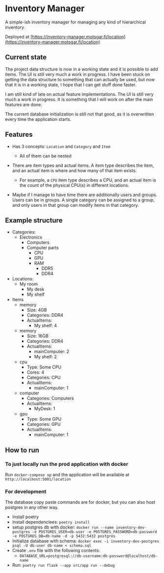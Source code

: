 # Inventory Manager

A simple-ish inventory manager for managing any kind of hierarchical inventory.

Deployed at [https://inventory-manager.motsgar.fi/location](https://inventory-manager.motsgar.fi/location)

## Current state

The project data structure is now in a working state and it is possible to add items. The UI is still very much a
work in progress. I have been stuck on getting the data structure to something that can actually be used, but now that
it is in a working state, I hope that I can get stuff done faster.

I am still kind of late on actual feature implementations. The UI is still very much a work in progress. It is
something that I will work on after the main features are done.

The current database initialization is still not that good, as it is overwritten every time the application starts.

## Features

-   Has 3 concepts: `Location` and `Category` and `Item`
    -   All of them can be nested
-   There are item types and actual items. A item type describes the item, and an actual item is where and how many of that item exists.

    -   For example, a `CPU` item type describes a CPU, and an actual item is the count of the physical CPU(s) in different locations.

-   Maybe if I manage to have time there are additionally users and groups. Users can be in groups. A single category can be assigned to a group, and only users in that group can modify items in that category.

## Example structure

-   Categories:
    -   Electronics
        -   Computers
        -   Computer parts
            -   CPU
            -   GPU
            -   RAM
                -   DDR5
                -   DDR4
-   Locations:
    -   My room
        -   My desk
        -   My shelf
-   Items
    -   memory
        -   Size: 4GB
        -   Categories: DDR4
        -   ActualItems:
            -   My shelf: 4
    -   memory
        -   Size: 16GB
        -   Categories: DDR4
        -   ActualItems:
            -   mainComputer: 2
            -   My shelf: 2
    -   cpu
        -   Type: Some CPU
        -   Cores: 4
        -   Categories: CPU
        -   ActualItems:
            -   mainComputer: 1
    -   computer
        -   Categories: Computers
        -   ActualItems:
            -   MyDesk: 1
    -   gpu
        -   Type: Some GPU
        -   Categories: GPU
        -   ActualItems:
            -   mainComputer: 1

## How to run

### To just locally run the prod application with docker

Run `docker-compose up` and the application will be available at `http://localhost:5001/location`

### For development

The database copy paste commands are for docker, but you can also host postgres in any other way.

-   Install poetry
-   Install dependenciees: `poetry install`
-   setup postgres db with docker: `docker run --name inventory-dev-postgres -e POSTGRES_USER=db-user -e POSTGRES_PASSWORD=db-password -e POSTGRES_DB=db-name -d -p 5432:5432 postgres`
-   Initialize database with schema: `docker exec -i inventory-dev-postgres psql -U db-user db-name < schema.sql`
-   Create `.env` file with the following contents:
    -   `DATABASE_URL=postgresql://db-username:db-password@localhost/db-name`
-   Run: `poetry run flask --app src/app run --debug`
